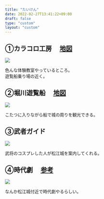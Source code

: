 ```yaml
---
title: "たいけん"
date: 2022-02-27T13:41:22+09:00
draft: false
type: "custom"
layout: "custom"
---
```


<div class="info_box clearfix">
<section class="info">
    <h2><span>①カラコロ工房　</span>
		<a target=blank href="https://goo.gl/maps/HWnzQP9od1KqWUSm6">地図</a>
	</h2>
	<img class="picture" src="/img/karakoro.png"></img>
	<p>色んな体験教室やっているところ。<br>
	遊覧船乗り場の近く。</p>
</section>

<section class="info">
    <h2><span>②堀川遊覧船　</span>
		<a target=blank href="https://goo.gl/maps/zUFJs3bzRNtccxTr5">地図</a>
	</h2>
	<img class="picture" src="/img/horikawa.png"></img>
	<p>こたつに入りながら船で城の周りを観光できる。</p>
</section>

<section class="info">
    <h2><span>③武者ガイド　</span>
	</h2>
	<img class="picture" src="/img/musya.png"></img>
	<p>武将のコスプレした人が松江城を案内してくれる。</p>
</section>

<section class="info">
    <h2><span>④時代劇　</span>
    	<a target=blank href="https://www.kankou-matsue.jp/omoshiro/season/sakuratomusha">参考</a>
	</h2>
	<img class="picture" src="/img/geki.png"></img>
	<p>なんか松江城付近で時代劇やるらしい。</p>
</section>

</div>